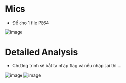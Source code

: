 # Mics
- Đề cho 1 file PE64

![image](https://github.com/user-attachments/assets/1ed449b6-a053-4e51-bbfe-06355346f053)

# Detailed Analysis

- Chương trình sẽ bắt ta nhập flag và nếu nhập sai thì....

![image](https://github.com/user-attachments/assets/756bb810-9824-4d4e-98d7-eab7d1321eca)
![image](https://github.com/user-attachments/assets/d800e4c1-59ec-424c-afed-5727ed83d1eb)
